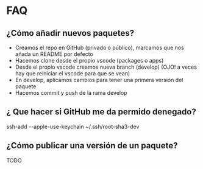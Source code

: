 # FAQ

## ¿Cómo añadir nuevos paquetes?

- Creamos el repo en GitHub (privado o público), marcamos que nos añada un README por defecto
- Hacemos clone desde el propio vscode (packages o apps)
- Desde el propio vscode creamos nueva branch (develop) (OJO! a veces hay que reiniciar el vscode para que se vean)
- En develop, aplicamos cambios para tener una primera versión del paquete
- Hacemos commit y push de la rama develop

## ¿ Que hacer si GitHub me da permido denegado?

ssh-add --apple-use-keychain ~/.ssh/root-sha3-dev

## ¿Cómo publicar una versión de un paquete?

TODO
